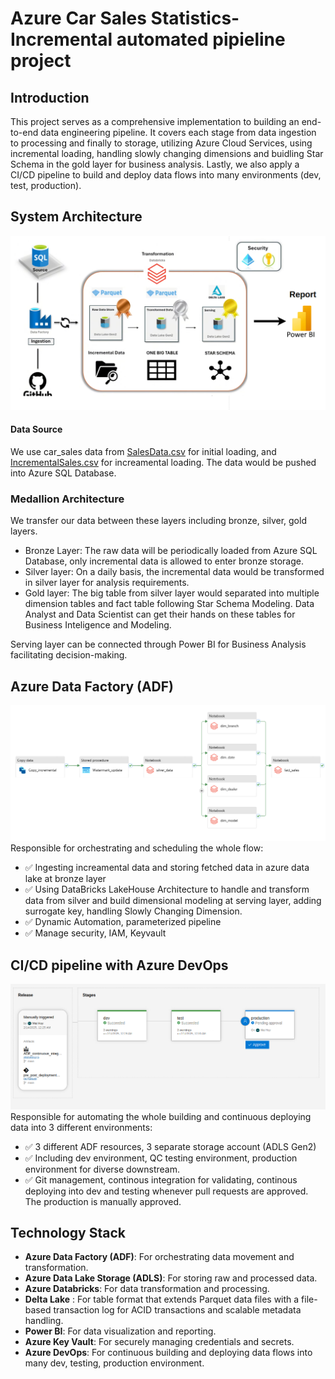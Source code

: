 # Azure Car Sales Statistics-Incremental automated pipieline project

## Introduction
This project serves as a comprehensive implementation to building an end-to-end data engineering pipeline. It covers each stage from data ingestion to processing and finally to storage, utilizing Azure Cloud Services, using incremental loading, handling slowly changing dimensions and buidling Star Schema in the gold layer for business analysis. Lastly, we also apply a CI/CD pipeline to build and deploy data flows into many environments (dev, test, production).


## System Architecture
![System Architecture](https://github.com/maihuy-dataguy/Azure-dimensional-modeling-car-sales/blob/main/pics/overflow.png)

#### Data Source 
We use car_sales data from [SalesData.csv](https://github.com/maihuy-dataguy/Azure-dimensional-modeling-car-sales/blob/main/Raw%20Data/SalesData.csv) for initial loading, and [IncrementalSales.csv](https://github.com/maihuy-dataguy/Azure-dimensional-modeling-car-sales/blob/main/Raw%20Data/IncrementalSales.csv) for increamental loading. The data would be pushed into Azure SQL Database.

### Medallion Architecture
We transfer our data between these layers including bronze, silver, gold layers.
- Bronze Layer: The raw data will be periodically loaded from Azure SQL Database, only incremental data is allowed to enter bronze storage.
- Silver layer: On a daily basis, the incremental data would be transformed in silver layer for analysis requirements.
- Gold layer: The big table from silver layer would separated into multiple dimension tables and fact table following Star Schema Modeling. Data Analyst and Data Scientist can get their hands on these tables for Business Inteligence and Modeling.

Serving layer can be connected through Power BI for Business Analysis facilitating decision-making.


## Azure Data Factory (ADF)
![System Architecture](https://github.com/maihuy-dataguy/Azure-dimensional-modeling-car-sales/blob/main/pics/ETL.png)
Responsible for orchestrating and scheduling the whole flow:
- ✅ Ingesting increamental data and storing fetched data in azure data lake at bronze layer
- ✅ Using DataBricks LakeHouse Architecture to handle and transform data from silver and build dimensional modeling at serving layer, adding surrogate key, handling Slowly Changing Dimension. 
- ✅ Dynamic Automation, parameterized pipeline
- ✅ Manage security, IAM, Keyvault 

## CI/CD pipeline with Azure DevOps
![System Architecture](https://github.com/maihuy-dataguy/Azure-dimensional-modeling-car-sales/blob/main/pics/cicd_flow.png)
Responsible for automating the whole building and continuous deploying data into 3 different environments:
- ✅ 3 different ADF resources, 3 separate storage account (ADLS Gen2)
- ✅ Including dev environment, QC testing environment, production environment for diverse downstream.
- ✅ Git management, continous integration for validating, continous deploying into dev and testing whenever pull requests are approved. The production is manually approved.

## Technology Stack
- **Azure Data Factory (ADF)**: For orchestrating data movement and transformation.
- **Azure Data Lake Storage (ADLS)**: For storing raw and processed data.
- **Azure Databricks**: For data transformation and processing.
- **Delta Lake** : For table format that extends Parquet data files with a file-based transaction log for ACID transactions and scalable metadata handling.
- **Power BI**: For data visualization and reporting.
- **Azure Key Vault**: For securely managing credentials and secrets.
- **Azure DevOps**: For continuous building and deploying data flows into many dev, testing, production environment.
